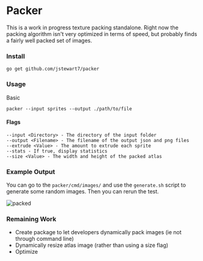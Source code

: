 # Packer
This is a work in progress texture packing standalone. Right now the packing algorithm isn't very optimized in terms of speed, but probably finds a fairly well packed set of images.

### Install
```
go get github.com/jstewart7/packer
```
### Usage
Basic
```
packer --input sprites --output ./path/to/file
```
#### Flags
```
--input <Directory> - The directory of the input folder
--output <Filename> - The filename of the output json and png files
--extrude <Value> - The amount to extrude each sprite
--stats - If true, display statistics
--size <Value> - The width and height of the packed atlas
```

### Example Output
You can go to the `packer/cmd/images/` and use the `generate.sh` script to generate some random images. Then you can rerun the test.

![packed](https://user-images.githubusercontent.com/2606873/126796465-2203321e-729f-4811-85e3-8b8ee0661d4e.png)


### Remaining Work
* Create package to let developers dynamically pack images (ie not through command line)
* Dynamically resize atlas image (rather than using a size flag)
* Optimize
